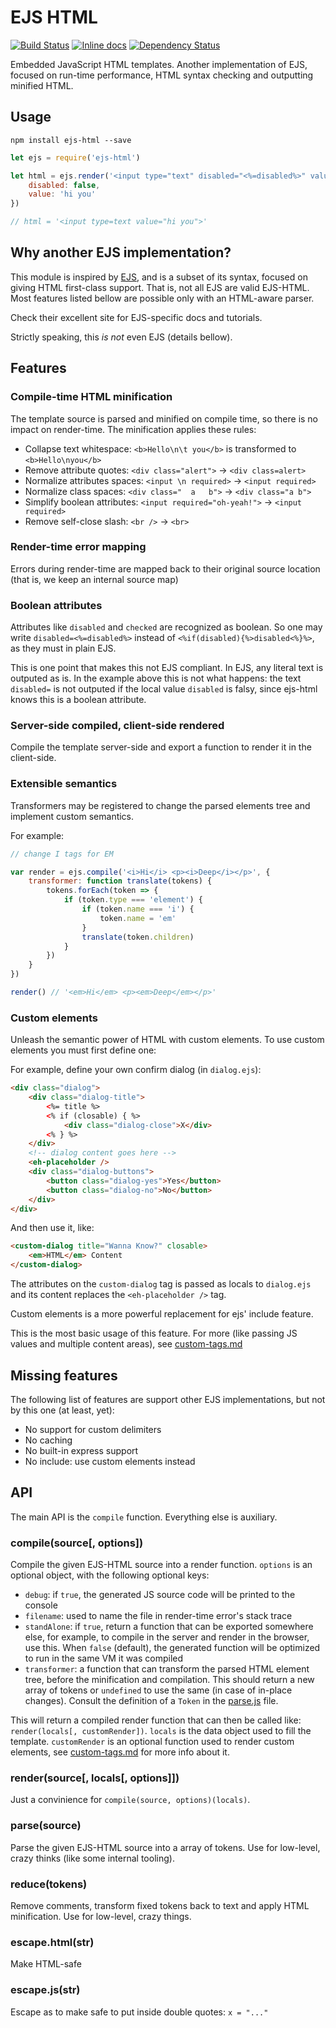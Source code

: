 # EJS HTML
[![Build Status](https://travis-ci.org/sitegui/ejs-html.svg?branch=master)](https://travis-ci.org/sitegui/ejs-html)
[![Inline docs](https://inch-ci.org/github/sitegui/ejs-html.svg?branch=master)](https://inch-ci.org/github/sitegui/ejs-html)
[![Dependency Status](https://david-dm.org/sitegui/ejs-html.svg)](https://david-dm.org/sitegui/ejs-html)

Embedded JavaScript HTML templates. Another implementation of EJS, focused on run-time performance, HTML syntax checking and outputting minified HTML.

## Usage
`npm install ejs-html --save`

```js
let ejs = require('ejs-html')

let html = ejs.render('<input type="text" disabled="<%=disabled%>" value="<%=value%>" />', {
	disabled: false,
	value: 'hi you'
})

// html = '<input type=text value="hi you">'
```

## Why another EJS implementation?
This module is inspired by [EJS](http://ejs.co/), and is a subset of its syntax, focused on giving HTML first-class support. That is, not all EJS are valid EJS-HTML. Most features listed bellow are possible only with an HTML-aware parser.

Check their excellent site for EJS-specific docs and tutorials.

Strictly speaking, this *is not* even EJS (details bellow).

## Features

### Compile-time HTML minification
The template source is parsed and minified on compile time, so there is no impact on render-time. The minification applies these rules:

* Collapse text whitespace: `<b>Hello\n\t you</b>` is transformed to `<b>Hello\nyou</b>`
* Remove attribute quotes: `<div class="alert">` → `<div class=alert>`
* Normalize attributes spaces: `<input \n required>` → `<input required>`
* Normalize class spaces: `<div class="  a   b">` → `<div class="a b">`
* Simplify boolean attributes: `<input required="oh-yeah!">` → `<input required>`
* Remove self-close slash: `<br />` → `<br>`

### Render-time error mapping
Errors during render-time are mapped back to their original source location (that is, we keep an internal source map)

### Boolean attributes
Attributes like `disabled` and `checked` are recognized as boolean. So one may write `disabled=<%=disabled%>` instead of `<%if(disabled){%>disabled<%}%>`, as they must in plain EJS.

This is one point that makes this not EJS compliant. In EJS, any literal text is outputed as is. In the example above this is not what happens: the text `disabled=` is not outputed if the local value `disabled` is falsy, since ejs-html knows this is a boolean attribute.

### Server-side compiled, client-side rendered
Compile the template server-side and export a function to render it in the client-side.

### Extensible semantics
Transformers may be registered to change the parsed elements tree and implement custom semantics.

For example:
```js
// change I tags for EM

var render = ejs.compile('<i>Hi</i> <p><i>Deep</i></p>', {
	transformer: function translate(tokens) {
		tokens.forEach(token => {
			if (token.type === 'element') {
				if (token.name === 'i') {
					token.name = 'em'
				}
				translate(token.children)
			}
		})
	}
})

render() // '<em>Hi</em> <p><em>Deep</em></p>'
```

### Custom elements
Unleash the semantic power of HTML with custom elements. To use custom elements you must first define one:

For example, define your own confirm dialog (in `dialog.ejs`):
```html
<div class="dialog">
	<div class="dialog-title">
		<%= title %>
		<% if (closable) { %>
			<div class="dialog-close">X</div>
		<% } %>
	</div>
	<!-- dialog content goes here -->
	<eh-placeholder />
	<div class="dialog-buttons">
		<button class="dialog-yes">Yes</button>
		<button class="dialog-no">No</button>
	</div>
</div>
```

And then use it, like:
```html
<custom-dialog title="Wanna Know?" closable>
	<em>HTML</em> Content
</custom-dialog>
```

The attributes on the `custom-dialog` tag is passed as locals to `dialog.ejs` and its content replaces the `<eh-placeholder />` tag.

Custom elements is a more powerful replacement for ejs' include feature.

This is the most basic usage of this feature. For more (like passing JS values and multiple content areas), see [custom-tags.md](https://github.com/sitegui/ejs-html/blob/master/custom-tags.md)

## Missing features
The following list of features are support other EJS implementations, but not by this one (at least, yet):

* No support for custom delimiters
* No caching
* No built-in express support
* No include: use custom elements instead

## API

The main API is the `compile` function. Everything else is auxiliary.

### compile(source[, options])
Compile the given EJS-HTML source into a render function. `options` is an optional object, with the following optional keys:

* `debug`: if `true`, the generated JS source code will be printed to the console
* `filename`: used to name the file in render-time error's stack trace
* `standAlone`: if `true`, return a function that can be exported somewhere else, for example, to compile in the server and render in the browser, use this. When `false` (default), the generated function will be optimized to run in the same VM it was compiled
* `transformer`: a function that can transform the parsed HTML element tree, before the minification and compilation. This should return a new array of tokens or `undefined` to use the same (in case of in-place changes). Consult the definition of a `Token` in the [parse.js](https://github.com/sitegui/ejs-html/blob/master/lib/parse.js) file.

This will return a compiled render function that can then be called like: `render(locals[, customRender])`. `locals` is the data object used to fill the template. `customRender` is an optional function used to render custom elements, see [custom-tags.md](https://github.com/sitegui/ejs-html/blob/master/custom-tags.md) for more info about it.

### render(source[, locals[, options]])
Just a convinience for `compile(source, options)(locals)`.

### parse(source)
Parse the given EJS-HTML source into a array of tokens. Use for low-level, crazy thinks (like some internal tooling).

### reduce(tokens)
Remove comments, transform fixed tokens back to text and apply HTML minification. Use for low-level, crazy things.

### escape.html(str)
Make HTML-safe

### escape.js(str)
Escape as to make safe to put inside double quotes: `x = "..."`